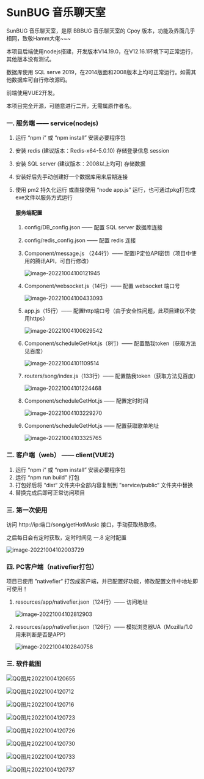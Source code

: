 # SunBUG 音乐聊天室

SunBUG 音乐聊天室，是原 BBBUG 音乐聊天室的 Cpoy 版本，功能及界面几乎相同，致敬Hamm大佬~~~

本项目后端使用nodejs搭建，开发版本V14.19.0，在V12.16.1环境下可正常运行，其他版本没有测试。

数据库使用 SQL serve 2019，在2014版面和2008版本上均可正常运行。如需其他数据库可自行修改源码。

前端使用VUE2开发。

本项目完全开源，可随意进行二开，无需属原作者名。

### 一. 服务端 —— service(nodejs) 

1. 运行 “npm i” 或 “npm install” 安装必要程序包

2. 安装 redis (建议版本：Redis-x64-5.0.10) 存储登录信息 session

3. 安装 SQL server (建议版本：2008以上均可) 存储数据

4. 安装好后先手动创建好一个数据库用来后期连接

5. 使用 pm2 持久化运行 或直接使用 “node app.js” 运行，也可通过pkg打包成exe文件以服务方式运行

   #### 服务端配置

   1. config/DB_config.json —— 配置 SQL server 数据库连接
   
   2. config/redis_config.json —— 配置 redis 连接
   
   3. Component/message.js （244行）—— 配置IP定位API密钥（项目中使用的腾讯API，可自行修改）
   
      ![image-20221004100121945](https://www.sun0623.top/img/sunbug/image-20221004100121945.png)
   
   4. Component/websocket.js（14行）—— 配置 websocket 端口号
   
      ![image-20221004100433093](https://www.sun0623.top/img/sunbug/image-20221004100433093.png)
   
   5. app.js（15行）—— 配置http端口号（由于安全性问题，此项目建议不使用https）
   
      ![image-20221004100629542](https://www.sun0623.top/img/sunbug/image-20221004100629542.png)
   
   6. Component/scheduleGetHot.js（8行）—— 配置酷我token（获取方法见百度）
   
      ![image-20221004101109514](https://www.sun0623.top/img/sunbug/image-20221004101109514.png)
   
   7. routers/song/index.js（133行）—— 配置酷我token（获取方法见百度）
   
      ![image-20221004101224468](https://www.sun0623.top/img/sunbug/image-20221004101224468.png)
   
   8. Component/scheduleGetHot.js —— 配置定时时间
   
      ![image-20221004103229270](https://www.sun0623.top/img/sunbug/image-20221004103229270.png)
   
   9. Component/scheduleGetHot.js —— 配置获取歌单地址
   
      ![image-20221004103325765](https://www.sun0623.top/img/sunbug/image-20221004103325765.png)



### 二. 客户端（web） —— client(VUE2)

1. 运行 “npm i” 或 “npm install” 安装必要程序包
2. 运行 “npm run build” 打包
3. 打包好后将 “dist“ 文件夹中全部内容复制到 ”service/public“ 文件夹中替换
4. 替换完成后即可正常访问项目

### 三. 第一次使用

访问 http://ip:端口/song/getHotMusic 接口，手动获取热歌榜。

之后每日会有定时获取，定时时间见 一.8 定时配置

![image-20221004102003729](https://www.sun0623.top/img/sunbug/image-20221004102003729.png)

### 四. PC客户端（nativefier打包）

项目已使用 ”nativefier“ 打包成客户端，并已配置好功能，修改配置文件中地址即可使用！

1. resources/app/nativefier.json（124行）—— 访问地址

   ![image-20221004102812903](https://www.sun0623.top/img/sunbug/image-20221004102812903.png)

2. resources/app/nativefier.json（126行）—— 模拟浏览器UA（Mozilla/1.0 用来判断是否是APP）

   ![image-20221004102840758](https://www.sun0623.top/img/sunbug/image-20221004102840758.png)

### 三. 软件截图

![QQ图片20221004120655](https://www.sun0623.top/img/sunbug/QQ图片20221004120655.png)

![QQ图片20221004120712](https://www.sun0623.top/img/sunbug/QQ图片20221004120712.png)

![QQ图片20221004120716](https://www.sun0623.top/img/sunbug/QQ图片20221004120716.png)

![QQ图片20221004120723](https://www.sun0623.top/img/sunbug/QQ图片20221004120723.png)

![QQ图片20221004120726](https://www.sun0623.top/img/sunbug/QQ图片20221004120726.png)

![QQ图片20221004120730](https://www.sun0623.top/img/sunbug/QQ图片20221004120730.png)

![QQ图片20221004120733](https://www.sun0623.top/img/sunbug/QQ图片20221004120733.png)

![QQ图片20221004120737](https://www.sun0623.top/img/sunbug/QQ图片20221004120737.png)